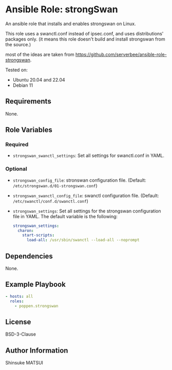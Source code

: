 # Ansible Role: strongSwan

An ansible role that installs and enables strongswan on Linux.

This role uses a swanctl.conf instead of ipsec.conf, and uses distributions' packages only. (it means this role doesn't build and install strongswan from the source.)

most of the ideas are taken from https://github.com/serverbee/ansible-role-strongswan.

Tested on:

- Ubuntu 20.04 and 22.04
- Debian 11

## Requirements

None.

## Role Variables

### Required

- `strongswan_swanctl_settings`: Set all settings for swanctl.conf in YAML.

### Optional

- `strongswan_config_file`: stronswan configuration file. (Default: `/etc/strongswan.d/01-strongswan.conf`)
- `strongswan_swanctl_config_file`: swanctl configuration file. (Default: `/etc/swanctl/conf.d/swanctl.conf`)
- `strongswan_settings`: Set all settings for the strongswan configuration file in YAML. The default variable is the following:

  ```yaml
  strongswan_settings:
    charon:
      start-scripts:
        load-all: /usr/sbin/swanctl --load-all --noprompt
  ```


## Dependencies

None.

## Example Playbook

```yaml
- hosts: all
  roles:
    - poppen.strongswan
```

## License

BSD-3-Clause

## Author Information

Shinsuke MATSUI
